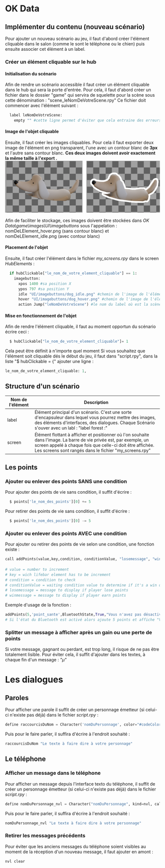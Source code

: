 # OK Data

## Implémenter du contenu (nouveau scénario)
Pour ajouter un nouveau scénario au jeu, il faut d'abord créer l'élément cliquable dans le salon (comme le sont le téléphone ou le chien) puis ensuite associer cet élément à un label.

### Créer un élément cliquable sur le hub
#### Initialisation du scénario
Afin de rendre un scénario accessible il faut créer un élément cliquable dans le hub qui sera la porte d'entrée.
Pour cela, il faut d'abord créer un fichier dans le dossier "game" qui servira de squelette pour la scène sous cette dénomination : "scene_leNomDeVotreScene.rpy"
Ce fichier doit commencer avec l'élément suivant :
```python
  label leNomDeVotreScene:
    empty "" #cette ligne permet d'éviter que cela entraine des erreurs en affichant un premier texte vide à l'ouverture du label
```
#### Image de l'objet cliquable
Ensuite, il faut créer les images cliquables. Pour cela il faut exporter deux image de l'élément en png transparent, l'une avec un contour blanc de **3px** et l'autre sans contour blanc. **Ces deux images doivent avoir exactement la même taille à l'export  .**
![Example d'élément cliquable en version hover et idle](https://github.com/EPN-Argentan/OK-Data/blob/main/src/example_imageButtons.png)

Afin de faciliter le stockage, ces images doivent être stockées dans *OK Data\game\images\UI\imagebuttons* sous l'appelation : nomDeLElement_hover.png (sans contour blanc) et nomDeLElement_idle.png (avec contour blanc)

#### Placement de l'objet
Ensuite, il faut créer l'élément dans le fichier *my_screens.rpy* dans le screen *HubElements* :
```python
  if hubClickable["le_nom_de_votre_element_cliquable"] == 1:
    imagebutton:
      xpos 1400 #sa position X
      ypos 797 #sa position Y
      idle "UI/imagebuttons/dog_idle.png" #chemin de l'image de l'élément cliquable avec un contour blanc
      hover "UI/imagebuttons/dog_hover.png" #chemin de l'image de l'élément cliquable sans un contour blanc
      action Jump("leNomDeVotreScene") #le nom du label où est la scène
```
#### Mise en fonctionnement de l'objet
Afin de rendre l'élément cliquable, il faut au moment opportun du scénario écrire ceci :
```python
  $ hubClickable["le_nom_de_votre_element_cliquable"]= 1
```
Cela peut être définit à n'importe quel moment
Si vous souhaitez que l'élément soit cliquable dés le début du jeu, il faut dans "script.rpy", dans la liste "$ hubClickable = {" ajouter une ligne :
```python
le_nom_de_votre_element_cliquable: 1,
```
## Structure d'un scénario
| Nom de l'élément  | Description |
| ------------- | ------------- |
| label  | Élément principal d'un scénario. C'est une sorte d'encapsuleur dans lequel vous pourrez mettre des images, des éléments d'interfaces, des dialogues. Chaque Scénario s'ouver avec un labl : "label forest :"  |
| screen  | Élément flottant à afficher et positionner où l'on souhaite dans l'image. La barre de vie privée est, par exemple, un screen appelé à chaque fois que celle-ci doit être affichée. Les screens sont rangés dans le fichier "my_screens.rpy"  |

## Les points
### Ajouter ou enlever des points SANS une condition
Pour ajouter des points de vie sans condition, il suffit d'écrire :
```python
  $ points['le_nom_des_points'][0] += 5
```
Pour retirer des points de vie sans condition, il suffit d'écrire :
```python
  $ points['le_nom_des_points'][0] -= 5
```

### Ajouter ou enlever des points AVEC une condition 
Pour ajouter ou retirer des points de vie selon une condition, une fonction existe :
```python
call addPoints(value,key,condition, conditionValue, "losemessage", "winmessage")

# value = number to increment
# key = wich lifebar element has to be increment
# condition = condition to check
# conditionValue = waiting condition value to determine if it's a win or not
# losemessage = message to display if player lose points
# winmessage = message to display if player earn points
```
Exemple d'usage de la fonction :
```python
addPoints(5,'point_sante',BluetoothState,True,"Vous n'avez pas désactivé le bluetooth", "Vous avez bien pensé à désactiver le bluetooth")
# Si l'état du Bluetooth est activé alors ajoute 5 points et affiche "Vous avez bien pensé à désactiver le bluetooth" et sinon, retire 5 points et affiche "Vous n'avez pas désactivé le bluetooth"
```
### Splitter un message à afficher après un gain ou une perte de points
Si votre message, gagnant ou perdant, est trop long, il risque de ne pas être totalement lisible. Pour éviter cela, il suffit d'ajouter dans les textes, à chaque fin d'un message : *"µ"*
# Les dialogues
## Paroles
Pour afficher une parole il suffit de créer un personnage émetteur (si celui-ci n'existe pas déjà) dans le fichier *script.rpy* :
```python
define raccourcisDuNom = Character('nomDuPersonnage', color="#codeColorTextBackground")
```
Puis pour le faire parler, il suffira d'écrire à l'endroit souhaité :
```python
raccourcisDuNom "Le texte à faire dire à votre personnage"
```

## Le téléphone
### Afficher un message dans le téléphone
Pour afficher un message depuis l'interface texto du téléphone, il suffit de créer un personnage émetteur (si celui-ci n'existe pas déjà) dans le fichier *script.rpy* :
```python
define nomDuPersonnage_nvl = Character("nomDuPersonnage", kind=nvl, callback=Phone_ReceiveSound)
```
Puis pour le faire parler, il suffira d'écrire à l'endroit souhaité :
```python
nomDuPersonnage_nvl "Le texte à faire dire à votre personnage"
```
### Retirer les messages précédents
Pour éviter que les anciens messages du téléphone soient visibles au moment de la réception d'un nouveau message, il faut ajouter en amont :
```python
nvl clear
```


